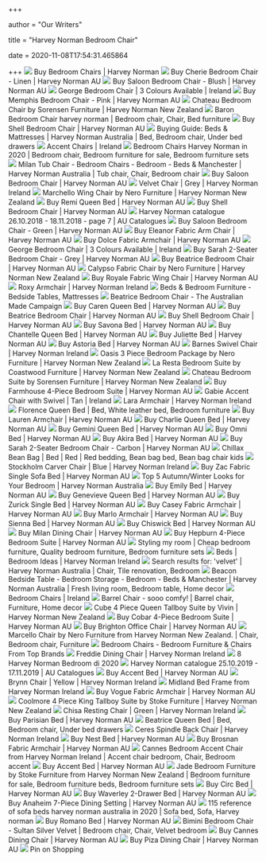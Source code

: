 +++
        
author = "Our Writers"
        
title = "Harvey Norman Bedroom Chair"
        
date = 2020-11-08T17:54:31.465864
        
+++
[ ![](https://azcd.harveynorman.com.au/media/catalog/product/cache/21/small_image/445x249/9df78eab33525d08d6e5fb8d27136e95/g/p/gp894003_1.jpg)](https://azcd.harveynorman.com.au/media/catalog/product/cache/21/small_image/445x249/9df78eab33525d08d6e5fb8d27136e95/g/p/gp894003_1.jpg) Buy Bedroom Chairs | Harvey Norman
[ ![](https://azcd.harveynorman.com.au/media/catalog/product/cache/21/image/992x558/9df78eab33525d08d6e5fb8d27136e95/g/p/gp928984_1.jpg)](https://azcd.harveynorman.com.au/media/catalog/product/cache/21/image/992x558/9df78eab33525d08d6e5fb8d27136e95/g/p/gp928984_1.jpg) Buy Cherie Bedroom Chair - Linen | Harvey Norman AU
[ ![](https://azcd.harveynorman.com.au/media/catalog/product/1/_/1_39_1058.jpg)](https://azcd.harveynorman.com.au/media/catalog/product/1/_/1_39_1058.jpg) Buy Saloon Bedroom Chair - Blush | Harvey Norman AU
[ ![](https://hniesfp.imgix.net/8/images/detailed/71/george_cream_landing.jpg?fit=fill&bg=0FFF&w=1500&h=1000&auto=format,compress)](https://hniesfp.imgix.net/8/images/detailed/71/george_cream_landing.jpg?fit=fill&bg=0FFF&w=1500&h=1000&auto=format,compress) George Bedroom Chair | 3 Colours Available | Ireland
[ ![](https://azcd.harveynorman.com.au/media/catalog/product/cache/21/image/992x558/9df78eab33525d08d6e5fb8d27136e95/1/_/1_60_641.jpg)](https://azcd.harveynorman.com.au/media/catalog/product/cache/21/image/992x558/9df78eab33525d08d6e5fb8d27136e95/1/_/1_60_641.jpg) Buy Memphis Bedroom Chair - Pink | Harvey Norman AU
[ ![](https://hnsfpau.imgix.net/5/images/detailed/44/chateau-chair-new.jpg?fit=fill&bg=0FFF&w=1500&h=1000&auto=format,compress)](https://hnsfpau.imgix.net/5/images/detailed/44/chateau-chair-new.jpg?fit=fill&bg=0FFF&w=1500&h=1000&auto=format,compress) Chateau Bedroom Chair by Sorensen Furniture | Harvey Norman New Zealand
[ ![](https://i.pinimg.com/originals/32/72/75/327275fefd9a458aa2794db3a4d45bf6.jpg)](https://i.pinimg.com/originals/32/72/75/327275fefd9a458aa2794db3a4d45bf6.jpg) Baron Bedroom Chair harvey norman | Bedroom chair, Chair, Bed furniture
[ ![](https://azcd.harveynorman.com.au/media/catalog/product/1/_/1_39_1053_2_1.jpg)](https://azcd.harveynorman.com.au/media/catalog/product/1/_/1_39_1053_2_1.jpg) Buy Shell Bedroom Chair | Harvey Norman AU
[ ![](https://i.pinimg.com/originals/70/7c/c1/707cc1ace4bc45fb8bbce60ecd43b660.jpg)](https://i.pinimg.com/originals/70/7c/c1/707cc1ace4bc45fb8bbce60ecd43b660.jpg) Buying Guide: Beds & Mattresses | Harvey Norman Australia | Bed, Bedroom  chair, Under bed drawers
[ ![](https://hniesfp.imgix.net/8/images/detailed/162/Viva_blue_front_edit.jpg?fit=fill&bg=0FFF&w=1500&h=1000&auto=format,compress)](https://hniesfp.imgix.net/8/images/detailed/162/Viva_blue_front_edit.jpg?fit=fill&bg=0FFF&w=1500&h=1000&auto=format,compress) Accent Chairs | Ireland
[ ![](https://i.pinimg.com/736x/73/c8/0b/73c80b2ade8e567b1faf60414d1f5f25.jpg)](https://i.pinimg.com/736x/73/c8/0b/73c80b2ade8e567b1faf60414d1f5f25.jpg) Bedroom Chairs Harvey Norman in 2020 | Bedroom chair, Bedroom furniture for  sale, Bedroom furniture sets
[ ![](https://i.pinimg.com/originals/07/d2/65/07d265fba8756916528a045bdf4f78b0.jpg)](https://i.pinimg.com/originals/07/d2/65/07d265fba8756916528a045bdf4f78b0.jpg) Milan Tub Chair - Bedroom Chairs - Bedroom - Beds & Manchester | Harvey  Norman Australia | Tub chair, Chair, Bedroom chair
[ ![](https://azcd.harveynorman.com.au/media/catalog/product/cache/21/image/992x558/9df78eab33525d08d6e5fb8d27136e95/s/a/saloon-chair-configurable.jpg)](https://azcd.harveynorman.com.au/media/catalog/product/cache/21/image/992x558/9df78eab33525d08d6e5fb8d27136e95/s/a/saloon-chair-configurable.jpg) Buy Saloon Bedroom Chair | Harvey Norman AU
[ ![](https://hniesfp.imgix.net/14/images/detailed/85/15-259-DG.jpg?fit=fill&bg=0FFF&w=1500&h=1000&auto=format,compress)](https://hniesfp.imgix.net/14/images/detailed/85/15-259-DG.jpg?fit=fill&bg=0FFF&w=1500&h=1000&auto=format,compress) Velvet Chair | Grey | Harvey Norman Ireland
[ ![](https://hnsfpau.imgix.net/5/images/detailed/85/Marchello-Wing-Armchair-Black-Lifestyle.jpg?fit=fill&bg=0FFF&w=1500&h=1000&auto=format,compress)](https://hnsfpau.imgix.net/5/images/detailed/85/Marchello-Wing-Armchair-Black-Lifestyle.jpg?fit=fill&bg=0FFF&w=1500&h=1000&auto=format,compress) Marchello Wing Chair by Nero Furniture | Harvey Norman New Zealand
[ ![](https://azcd.harveynorman.com.au/media/catalog/product/r/e/remi_1.jpg)](https://azcd.harveynorman.com.au/media/catalog/product/r/e/remi_1.jpg) Buy Remi Queen Bed | Harvey Norman AU
[ ![](https://azcd.harveynorman.com.au/media/catalog/product/1/_/1_39_1056.jpg)](https://azcd.harveynorman.com.au/media/catalog/product/1/_/1_39_1056.jpg) Buy Shell Bedroom Chair | Harvey Norman AU
[ ![](https://au-catalogues.com/public/gimg/4/4/0/1/7/4/440174-900-100000.jpg)](https://au-catalogues.com/public/gimg/4/4/0/1/7/4/440174-900-100000.jpg) Harvey Norman catalogue 26.10.2018 - 18.11.2018 - page 7 | AU Catalogues
[ ![](https://azcd.harveynorman.com.au/media/catalog/product/cache/21/image/992x558/9df78eab33525d08d6e5fb8d27136e95/1/_/1_39_1059.jpg)](https://azcd.harveynorman.com.au/media/catalog/product/cache/21/image/992x558/9df78eab33525d08d6e5fb8d27136e95/1/_/1_39_1059.jpg) Buy Saloon Bedroom Chair - Green | Harvey Norman AU
[ ![](https://azcd.harveynorman.com.au/media/catalog/product/cache/21/image/1180x664/e4d92e6aceaad517e7b5c12e0dc06587/3/_/3_4_1_1179.jpg)](https://azcd.harveynorman.com.au/media/catalog/product/cache/21/image/1180x664/e4d92e6aceaad517e7b5c12e0dc06587/3/_/3_4_1_1179.jpg) Buy Eleanor Fabric Arm Chair | Harvey Norman AU
[ ![](https://azcd.harveynorman.com.au/media/catalog/product/cache/21/image/992x558/9df78eab33525d08d6e5fb8d27136e95/1/_/1_38_1864.jpg)](https://azcd.harveynorman.com.au/media/catalog/product/cache/21/image/992x558/9df78eab33525d08d6e5fb8d27136e95/1/_/1_38_1864.jpg) Buy Dolce Fabric Armchair | Harvey Norman AU
[ ![](https://hniesfp.imgix.net/8/images/detailed/71/IMG_0227.jpg?fit=fill&bg=0FFF&w=5184&h=3456&auto=format,compress)](https://hniesfp.imgix.net/8/images/detailed/71/IMG_0227.jpg?fit=fill&bg=0FFF&w=5184&h=3456&auto=format,compress) George Bedroom Chair | 3 Colours Available | Ireland
[ ![](https://azcd.harveynorman.com.au/media/catalog/product/cache/21/image/992x558/9df78eab33525d08d6e5fb8d27136e95/1/_/1_39_459.jpg)](https://azcd.harveynorman.com.au/media/catalog/product/cache/21/image/992x558/9df78eab33525d08d6e5fb8d27136e95/1/_/1_39_459.jpg) Buy Sarah 2-Seater Bedroom Chair - Grey | Harvey Norman AU
[ ![](https://azcd.harveynorman.com.au/media/catalog/collection/media_carousel/6/1/616_3_tye953ohft7upf7zduyw_base.jpg)](https://azcd.harveynorman.com.au/media/catalog/collection/media_carousel/6/1/616_3_tye953ohft7upf7zduyw_base.jpg) Buy Beatrice Bedroom Chair | Harvey Norman AU
[ ![](https://hnsfpau.imgix.net/5/images/detailed/84/Ashford-Armchair1.jpg?fit=fill&bg=0FFF&w=1500&h=1000&auto=format,compress)](https://hnsfpau.imgix.net/5/images/detailed/84/Ashford-Armchair1.jpg?fit=fill&bg=0FFF&w=1500&h=1000&auto=format,compress) Calypso Fabric Chair by Nero Furniture | Harvey Norman New Zealand
[ ![](https://azcd.harveynorman.com.au/media/catalog/product/cache/21/image/992x558/9df78eab33525d08d6e5fb8d27136e95/1/5/15804_1.jpg)](https://azcd.harveynorman.com.au/media/catalog/product/cache/21/image/992x558/9df78eab33525d08d6e5fb8d27136e95/1/5/15804_1.jpg) Buy Royale Fabric Wing Chair | Harvey Norman AU
[ ![](https://hniesfp.imgix.net/14/images/detailed/83/2U1A7076.jpg?fit=fill&bg=0FFF&w=1500&h=1000&auto=format,compress)](https://hniesfp.imgix.net/14/images/detailed/83/2U1A7076.jpg?fit=fill&bg=0FFF&w=1500&h=1000&auto=format,compress) Roxy Armchair | Harvey Norman Ireland
[ ![](https://azcd.harveynorman.com.au/media/wysiwyg/cms-plus/main-image/australian-made-bedding-lead-b1.jpg)](https://azcd.harveynorman.com.au/media/wysiwyg/cms-plus/main-image/australian-made-bedding-lead-b1.jpg) Beds & Bedroom Furniture - Bedside Tables, Mattresses
[ ![](https://australianmade.com.au/Assets/85172382-62ec-4b56-8aba-88cd348fa41d.jpg)](https://australianmade.com.au/Assets/85172382-62ec-4b56-8aba-88cd348fa41d.jpg) Beatrice Bedroom Chair - The Australian Made Campaign
[ ![](https://azcd.harveynorman.com.au/media/catalog/product/g/p/gp931172.jpg)](https://azcd.harveynorman.com.au/media/catalog/product/g/p/gp931172.jpg) Buy Caren Queen Bed | Harvey Norman AU
[ ![](https://azcd.harveynorman.com.au/media/catalog/collection/media_carousel/b/e/beatrice_1_lmmxne9wd6tylkt2w584_base.jpg)](https://azcd.harveynorman.com.au/media/catalog/collection/media_carousel/b/e/beatrice_1_lmmxne9wd6tylkt2w584_base.jpg) Buy Beatrice Bedroom Chair | Harvey Norman AU
[ ![](https://azcd.harveynorman.com.au/media/catalog/product/cache/21/image/1180x664/e4d92e6aceaad517e7b5c12e0dc06587/1/_/1_39_1055_1.jpg)](https://azcd.harveynorman.com.au/media/catalog/product/cache/21/image/1180x664/e4d92e6aceaad517e7b5c12e0dc06587/1/_/1_39_1055_1.jpg) Buy Shell Bedroom Chair | Harvey Norman AU
[ ![](https://azcd.harveynorman.com.au/media/catalog/product/g/p/gp948215_1_3.jpg)](https://azcd.harveynorman.com.au/media/catalog/product/g/p/gp948215_1_3.jpg) Buy Savona Bed | Harvey Norman AU
[ ![](https://azcd.harveynorman.com.au/media/catalog/product/2/_/2_3_1_1608.jpg)](https://azcd.harveynorman.com.au/media/catalog/product/2/_/2_3_1_1608.jpg) Buy Chantelle Queen Bed | Harvey Norman AU
[ ![](https://azcd.harveynorman.com.au/media/catalog/collection/media_carousel/g/p/gp967988_17_17_16_base.jpg)](https://azcd.harveynorman.com.au/media/catalog/collection/media_carousel/g/p/gp967988_17_17_16_base.jpg) Buy Juliette Bed | Harvey Norman AU
[ ![](https://azcd.harveynorman.com.au/media/catalog/collection/media_carousel/g/p/gp971620_1_1_00qxfvztgbx88gxgwp5e_base.jpg)](https://azcd.harveynorman.com.au/media/catalog/collection/media_carousel/g/p/gp971620_1_1_00qxfvztgbx88gxgwp5e_base.jpg) Buy Astoria Bed | Harvey Norman AU
[ ![](https://hniesfp.imgix.net/14/images/detailed/93/Untitled-2.png?fit=fill&bg=0FFF&w=1500&h=1000&auto=format,compress)](https://hniesfp.imgix.net/14/images/detailed/93/Untitled-2.png?fit=fill&bg=0FFF&w=1500&h=1000&auto=format,compress) Barnes Swivel Chair | Harvey Norman Ireland
[ ![](https://hnsfpau.imgix.net/5/images/detailed/108/Oasis-Silver-3-Piece-Lifestyle-Bed.jpg?fit=fill&bg=0FFF&w=1500&h=1000&auto=format,compress)](https://hnsfpau.imgix.net/5/images/detailed/108/Oasis-Silver-3-Piece-Lifestyle-Bed.jpg?fit=fill&bg=0FFF&w=1500&h=1000&auto=format,compress) Oasis 3 Piece Bedroom Package by Nero Furniture | Harvey Norman New Zealand
[ ![](https://hnsfpau.imgix.net/5/images/detailed/125/La-Resta-4-Piece.jpg?fit=fill&bg=0FFF&w=1500&h=1000&auto=format,compress)](https://hnsfpau.imgix.net/5/images/detailed/125/La-Resta-4-Piece.jpg?fit=fill&bg=0FFF&w=1500&h=1000&auto=format,compress) La Resta Bedroom Suite by Coastwood Furniture | Harvey Norman New Zealand
[ ![](https://hnsfpau.imgix.net/5/images/detailed/44/chateau_suite.jpg?fit=fill&bg=0FFF&w=1500&h=1000&auto=format,compress)](https://hnsfpau.imgix.net/5/images/detailed/44/chateau_suite.jpg?fit=fill&bg=0FFF&w=1500&h=1000&auto=format,compress) Chateau Bedroom Suite by Sorensen Furniture | Harvey Norman New Zealand
[ ![](https://azcd.harveynorman.com.au/media/catalog/product/cache/21/image/992x558/9df78eab33525d08d6e5fb8d27136e95/g/p/gp1008223_1_4.jpg)](https://azcd.harveynorman.com.au/media/catalog/product/cache/21/image/992x558/9df78eab33525d08d6e5fb8d27136e95/g/p/gp1008223_1_4.jpg) Buy Farmhouse 4-Piece Bedroom Suite | Harvey Norman AU
[ ![](https://hniesfp.imgix.net/8/images/detailed/192/Gabie_Front.jpg?fit=fill&bg=0FFF&w=1500&h=1000&auto=format,compress)](https://hniesfp.imgix.net/8/images/detailed/192/Gabie_Front.jpg?fit=fill&bg=0FFF&w=1500&h=1000&auto=format,compress) Gabie Accent Chair with Swivel | Tan | Ireland
[ ![](https://hniesfp.imgix.net/14/images/detailed/84/Lara_Armchair_Side.jpg?fit=fill&bg=0FFF&w=1500&h=1000&auto=format,compress)](https://hniesfp.imgix.net/14/images/detailed/84/Lara_Armchair_Side.jpg?fit=fill&bg=0FFF&w=1500&h=1000&auto=format,compress) Lara Armchair | Harvey Norman Ireland
[ ![](https://i.pinimg.com/originals/2e/a3/05/2ea30509ad8eb8b45255e6d63f5632ab.jpg)](https://i.pinimg.com/originals/2e/a3/05/2ea30509ad8eb8b45255e6d63f5632ab.jpg) Florence Queen Bed | Bed, White leather bed, Bedroom furniture
[ ![](https://azcd.harveynorman.com.au/media/catalog/product/cache/21/image/1180x664/e4d92e6aceaad517e7b5c12e0dc06587/3/_/3_4_1_1180.jpg)](https://azcd.harveynorman.com.au/media/catalog/product/cache/21/image/1180x664/e4d92e6aceaad517e7b5c12e0dc06587/3/_/3_4_1_1180.jpg) Buy Lauren Armchair | Harvey Norman AU
[ ![](https://azcd.harveynorman.com.au/media/catalog/product/g/p/gp979914_2.jpg)](https://azcd.harveynorman.com.au/media/catalog/product/g/p/gp979914_2.jpg) Buy Charlie Queen Bed | Harvey Norman AU
[ ![](https://azcd.harveynorman.com.au/media/catalog/product/cache/21/image/992x558/9df78eab33525d08d6e5fb8d27136e95/g/p/gp912254_1.jpg)](https://azcd.harveynorman.com.au/media/catalog/product/cache/21/image/992x558/9df78eab33525d08d6e5fb8d27136e95/g/p/gp912254_1.jpg) Buy Gemini Queen Bed | Harvey Norman AU
[ ![](https://azcd.harveynorman.com.au/media/catalog/product/g/p/gp942907_1.jpg)](https://azcd.harveynorman.com.au/media/catalog/product/g/p/gp942907_1.jpg) Buy Omni Bed | Harvey Norman AU
[ ![](https://azcd.harveynorman.com.au/media/catalog/product/b/d/bdakirhdwh481_1.jpg)](https://azcd.harveynorman.com.au/media/catalog/product/b/d/bdakirhdwh481_1.jpg) Buy Akira Bed | Harvey Norman AU
[ ![](https://azcd.harveynorman.com.au/media/catalog/product/cache/21/image/992x558/9df78eab33525d08d6e5fb8d27136e95/1/_/1_39_460.jpg)](https://azcd.harveynorman.com.au/media/catalog/product/cache/21/image/992x558/9df78eab33525d08d6e5fb8d27136e95/1/_/1_39_460.jpg) Buy Sarah 2-Seater Bedroom Chair - Carbon | Harvey Norman AU
[ ![](https://i.pinimg.com/originals/76/a6/8b/76a68b3aad2c8431bc606c1d32eeb11c.png)](https://i.pinimg.com/originals/76/a6/8b/76a68b3aad2c8431bc606c1d32eeb11c.png) Chillax Bean Bag | Bed | Red | Red bedding, Bean bag bed, Bean bag chair  kids
[ ![](https://hniesfp.imgix.net/14/images/detailed/71/121.jpg?fit=fill&bg=0FFF&w=785&h=523&auto=format,compress)](https://hniesfp.imgix.net/14/images/detailed/71/121.jpg?fit=fill&bg=0FFF&w=785&h=523&auto=format,compress) Stockholm Carver Chair | Blue | Harvey Norman Ireland
[ ![](https://azcd.harveynorman.com.au/media/catalog/product/cache/21/image/992x558/9df78eab33525d08d6e5fb8d27136e95/c/l/clzac1sbdl.jpg)](https://azcd.harveynorman.com.au/media/catalog/product/cache/21/image/992x558/9df78eab33525d08d6e5fb8d27136e95/c/l/clzac1sbdl.jpg) Buy Zac Fabric Single Sofa Bed | Harvey Norman AU
[ ![](https://www.harveynorman.com.au/blog/assets/Harvey-Norman-Autumn-Winter-Bedroom-Look-Book.jpg)](https://www.harveynorman.com.au/blog/assets/Harvey-Norman-Autumn-Winter-Bedroom-Look-Book.jpg) Top 5 Autumn/Winter Looks for Your Bedroom | Harvey Norman Australia
[ ![](https://azcd.harveynorman.com.au/media/catalog/product/1/_/1_47_91_2.jpg)](https://azcd.harveynorman.com.au/media/catalog/product/1/_/1_47_91_2.jpg) Buy Emily Bed | Harvey Norman AU
[ ![](https://azcd.harveynorman.com.au/media/catalog/product/cache/21/image/992x558/9df78eab33525d08d6e5fb8d27136e95/g/e/gen-hfsqdr_1.jpg)](https://azcd.harveynorman.com.au/media/catalog/product/cache/21/image/992x558/9df78eab33525d08d6e5fb8d27136e95/g/e/gen-hfsqdr_1.jpg) Buy Genevieve Queen Bed | Harvey Norman AU
[ ![](https://azcd.harveynorman.com.au/media/catalog/product/cache/21/image/992x558/9df78eab33525d08d6e5fb8d27136e95/m/0/m01s-white.jpg)](https://azcd.harveynorman.com.au/media/catalog/product/cache/21/image/992x558/9df78eab33525d08d6e5fb8d27136e95/m/0/m01s-white.jpg) Buy Zurick Single Bed | Harvey Norman AU
[ ![](https://azcd.harveynorman.com.au/media/catalog/product/cache/21/image/992x558/9df78eab33525d08d6e5fb8d27136e95/1/_/1_39_983.jpg)](https://azcd.harveynorman.com.au/media/catalog/product/cache/21/image/992x558/9df78eab33525d08d6e5fb8d27136e95/1/_/1_39_983.jpg) Buy Casey Fabric Armchair | Harvey Norman AU
[ ![](https://azcd.harveynorman.com.au/media/catalog/product/1/_/1_51_118.jpg)](https://azcd.harveynorman.com.au/media/catalog/product/1/_/1_51_118.jpg) Buy Marlo Armchair | Harvey Norman AU
[ ![](https://azcd.harveynorman.com.au/media/catalog/collection/media_carousel/g/p/gp949189_13_53_46_base.jpg)](https://azcd.harveynorman.com.au/media/catalog/collection/media_carousel/g/p/gp949189_13_53_46_base.jpg) Buy Sienna Bed | Harvey Norman AU
[ ![](https://azcd.harveynorman.com.au/media/catalog/collection/media_carousel/g/p/gp988617_1_s7cw3omynctafyy7qi9t_base.jpg)](https://azcd.harveynorman.com.au/media/catalog/collection/media_carousel/g/p/gp988617_1_s7cw3omynctafyy7qi9t_base.jpg) Buy Chiswick Bed | Harvey Norman AU
[ ![](https://azcd.harveynorman.com.au/media/catalog/product/cache/21/image/992x558/9df78eab33525d08d6e5fb8d27136e95/1/_/1_39_1366.jpg)](https://azcd.harveynorman.com.au/media/catalog/product/cache/21/image/992x558/9df78eab33525d08d6e5fb8d27136e95/1/_/1_39_1366.jpg) Buy Milan Dining Chair | Harvey Norman AU
[ ![](https://azcd.harveynorman.com.au/media/catalog/product/cache/21/image/992x558/9df78eab33525d08d6e5fb8d27136e95/g/p/gp1008062_1_10.jpg)](https://azcd.harveynorman.com.au/media/catalog/product/cache/21/image/992x558/9df78eab33525d08d6e5fb8d27136e95/g/p/gp1008062_1_10.jpg) Buy Hepburn 4-Piece Bedroom Suite | Harvey Norman AU
[ ![](https://i.pinimg.com/originals/e2/cf/e1/e2cfe1497c6d3896822826ac7d307801.jpg)](https://i.pinimg.com/originals/e2/cf/e1/e2cfe1497c6d3896822826ac7d307801.jpg) Styling my room | Cheap bedroom furniture, Quality bedroom furniture,  Bedroom furniture sets
[ ![](https://i1.adis.ws/i/harvey_norman/AU2020-Bedding-Gothenburg%206783-Pano)](https://i1.adis.ws/i/harvey_norman/AU2020-Bedding-Gothenburg%206783-Pano) Beds | Bedroom Ideas | Harvey Norman Ireland
[ ![](https://i.pinimg.com/474x/b4/6d/62/b46d62a12464401948382b174137e36a.jpg)](https://i.pinimg.com/474x/b4/6d/62/b46d62a12464401948382b174137e36a.jpg) Search results for: 'velvet' | Harvey Norman Australia | Chair, Tile  renovation, Bedroom
[ ![](https://i.pinimg.com/originals/08/0b/09/080b09c4c4b3baca88c47e36c0a4e9b1.jpg)](https://i.pinimg.com/originals/08/0b/09/080b09c4c4b3baca88c47e36c0a4e9b1.jpg) Beacon Bedside Table - Bedroom Storage - Bedroom - Beds & Manchester | Harvey  Norman Australia | Fresh living room, Bedroom table, Home decor
[ ![](https://hniesfp.imgix.net/8/images/detailed/216/forest_roundback_img_1.jpg?fit=fill&bg=0FFF&w=1500&h=1000&auto=format,compress)](https://hniesfp.imgix.net/8/images/detailed/216/forest_roundback_img_1.jpg?fit=fill&bg=0FFF&w=1500&h=1000&auto=format,compress) Bedroom Chairs | Ireland
[ ![](https://i.pinimg.com/originals/e3/56/b3/e356b352a1fcd4f6c3e411710dc1881d.jpg)](https://i.pinimg.com/originals/e3/56/b3/e356b352a1fcd4f6c3e411710dc1881d.jpg) Barrel Chair - sooo comfy! | Barrel chair, Furniture, Home decor
[ ![](https://hnsfpau.imgix.net/5/images/detailed/74/Cube-Queen-Bed-Frame7.jpg?fit=fill&bg=0FFF&w=1500&h=1000&auto=format,compress)](https://hnsfpau.imgix.net/5/images/detailed/74/Cube-Queen-Bed-Frame7.jpg?fit=fill&bg=0FFF&w=1500&h=1000&auto=format,compress) Cube 4 Piece Queen Tallboy Suite by Vivin | Harvey Norman New Zealand
[ ![](https://azcd.harveynorman.com.au/media/catalog/product/v/c/vcob-qtb-kit_3.jpg)](https://azcd.harveynorman.com.au/media/catalog/product/v/c/vcob-qtb-kit_3.jpg) Buy Cobar 4-Piece Bedroom Suite | Harvey Norman AU
[ ![](https://azcd.harveynorman.com.au/media/catalog/product/cache/21/image/992x558/9df78eab33525d08d6e5fb8d27136e95/u/n/untitled_6_2.png)](https://azcd.harveynorman.com.au/media/catalog/product/cache/21/image/992x558/9df78eab33525d08d6e5fb8d27136e95/u/n/untitled_6_2.png) Buy Brighton Office Chair | Harvey Norman AU
[ ![](https://i.pinimg.com/originals/34/a8/78/34a8789ff86577b175288e859d2af5be.png)](https://i.pinimg.com/originals/34/a8/78/34a8789ff86577b175288e859d2af5be.png) Marcello Chair by Nero Furniture from Harvey Norman New Zealand. | Chair, Bedroom  chair, Furniture
[ ![](https://azcd.harveynorman.com.au/media/catalog/product/cache/21/small_image/445x249/9df78eab33525d08d6e5fb8d27136e95/1/_/1_38_2323.jpg)](https://azcd.harveynorman.com.au/media/catalog/product/cache/21/small_image/445x249/9df78eab33525d08d6e5fb8d27136e95/1/_/1_38_2323.jpg) Bedroom Chairs - Bedroom Furniture & Chairs From Top Brands
[ ![](https://hniesfp.imgix.net/14/images/detailed/89/Freddie_Chair_Front.jpg?fit=fill&bg=0FFF&w=1500&h=1000&auto=format,compress)](https://hniesfp.imgix.net/14/images/detailed/89/Freddie_Chair_Front.jpg?fit=fill&bg=0FFF&w=1500&h=1000&auto=format,compress) Freddie Dining Chair | Harvey Norman Ireland
[ ![](https://i.pinimg.com/564x/1c/fe/d5/1cfed5d14fdf8fc633a56d82210ee66e.jpg)](https://i.pinimg.com/564x/1c/fe/d5/1cfed5d14fdf8fc633a56d82210ee66e.jpg) 8 Harvey Norman Bedroom di 2020
[ ![](https://au-catalogues.com/public/gimg/6/6/4/9/3/3/664933-900-100000.jpg)](https://au-catalogues.com/public/gimg/6/6/4/9/3/3/664933-900-100000.jpg) Harvey Norman catalogue 25.10.2019 - 17.11.2019 | AU Catalogues
[ ![](https://azcd.harveynorman.com.au/media/catalog/product/g/p/gp933137_1_2.jpg)](https://azcd.harveynorman.com.au/media/catalog/product/g/p/gp933137_1_2.jpg) Buy Accent Bed | Harvey Norman AU
[ ![](https://hniesfp.imgix.net/14/images/detailed/97/Brynn_Dining_Chair_Yellow_Front.jpg?fit=fill&bg=0FFF&w=1500&h=1000&auto=format,compress)](https://hniesfp.imgix.net/14/images/detailed/97/Brynn_Dining_Chair_Yellow_Front.jpg?fit=fill&bg=0FFF&w=1500&h=1000&auto=format,compress) Brynn Chair | Yellow | Harvey Norman Ireland
[ ![](https://i.pinimg.com/originals/f7/29/b0/f729b06e06d383e81c91e15f00d100c3.jpg)](https://i.pinimg.com/originals/f7/29/b0/f729b06e06d383e81c91e15f00d100c3.jpg) Midland Bed Frame from Harvey Norman Ireland
[ ![](https://azcd.harveynorman.com.au/media/catalog/product/cache/21/image/992x558/9df78eab33525d08d6e5fb8d27136e95/g/p/gp919840_1.jpg)](https://azcd.harveynorman.com.au/media/catalog/product/cache/21/image/992x558/9df78eab33525d08d6e5fb8d27136e95/g/p/gp919840_1.jpg) Buy Vogue Fabric Armchair | Harvey Norman AU
[ ![](https://hnsfpau.imgix.net/5/images/detailed/125/NEW-Coolmore-Bedframe_x5oh-0e.jpg?fit=fill&bg=0FFF&w=1500&h=1000&auto=format,compress)](https://hnsfpau.imgix.net/5/images/detailed/125/NEW-Coolmore-Bedframe_x5oh-0e.jpg?fit=fill&bg=0FFF&w=1500&h=1000&auto=format,compress) Coolmore 4 Piece King Tallboy Suite by Stoke Furniture | Harvey Norman New  Zealand
[ ![](https://hniesfp.imgix.net/14/images/detailed/74/green.jpg?fit=fill&bg=0FFF&w=1500&h=1000&auto=format,compress)](https://hniesfp.imgix.net/14/images/detailed/74/green.jpg?fit=fill&bg=0FFF&w=1500&h=1000&auto=format,compress) Chisa Resting Chair | Green | Harvey Norman Ireland
[ ![](https://azcd.harveynorman.com.au/media/catalog/product/g/p/gp973823_1_2.jpg)](https://azcd.harveynorman.com.au/media/catalog/product/g/p/gp973823_1_2.jpg) Buy Parisian Bed | Harvey Norman AU
[ ![](https://i.pinimg.com/originals/43/d4/66/43d466264c994ba4ef9f96f9a844341c.jpg)](https://i.pinimg.com/originals/43/d4/66/43d466264c994ba4ef9f96f9a844341c.jpg) Beatrice Queen Bed | Bed, Bedroom chair, Under bed drawers
[ ![](https://hniesfp.imgix.net/14/images/detailed/84/old-bone-ceres-spindle-back-front.jpg?fit=fill&bg=0FFF&w=1500&h=1000&auto=format,compress)](https://hniesfp.imgix.net/14/images/detailed/84/old-bone-ceres-spindle-back-front.jpg?fit=fill&bg=0FFF&w=1500&h=1000&auto=format,compress) Ceres Spindle Back Chair | Harvey Norman Ireland
[ ![](https://azcd.harveynorman.com.au/media/catalog/product/_/2/_2261_4.jpg)](https://azcd.harveynorman.com.au/media/catalog/product/_/2/_2261_4.jpg) Buy Nest Bed | Harvey Norman AU
[ ![](https://azcd.harveynorman.com.au/media/catalog/product/1/8/1896_3.jpg)](https://azcd.harveynorman.com.au/media/catalog/product/1/8/1896_3.jpg) Buy Brosnan Fabric Armchair | Harvey Norman AU
[ ![](https://i.pinimg.com/originals/81/68/d4/8168d4e75d4965fc3338fbd25a231f78.jpg)](https://i.pinimg.com/originals/81/68/d4/8168d4e75d4965fc3338fbd25a231f78.jpg) Cannes Bedroom Accent Chair from Harvey Norman Ireland | Accent chair  bedroom, Chair, Bedroom accent
[ ![](https://azcd.harveynorman.com.au/media/catalog/collection/media_carousel/g/p/gp933140_12_28_01_base.jpg)](https://azcd.harveynorman.com.au/media/catalog/collection/media_carousel/g/p/gp933140_12_28_01_base.jpg) Buy Accent Bed | Harvey Norman AU
[ ![](https://i.pinimg.com/originals/c4/e2/dc/c4e2dc93ce73a3900220d831acba9632.jpg)](https://i.pinimg.com/originals/c4/e2/dc/c4e2dc93ce73a3900220d831acba9632.jpg) Jade Bedroom Furniture by Stoke Furniture from Harvey Norman New Zealand |  Bedroom furniture for sale, Bedroom furniture beds, Bedroom furniture sets
[ ![](https://azcd.harveynorman.com.au/media/catalog/product/g/p/gp997087_1_3.jpg)](https://azcd.harveynorman.com.au/media/catalog/product/g/p/gp997087_1_3.jpg) Buy Circ Bed | Harvey Norman AU
[ ![](https://azcd.harveynorman.com.au/media/catalog/product/g/p/gp941519_1_2.jpg)](https://azcd.harveynorman.com.au/media/catalog/product/g/p/gp941519_1_2.jpg) Buy Waverley 2-Drawer Bed | Harvey Norman AU
[ ![](https://azcd.harveynorman.com.au/media/catalog/product/cache/21/image/992x558/9df78eab33525d08d6e5fb8d27136e95/g/p/gp935018.jpg)](https://azcd.harveynorman.com.au/media/catalog/product/cache/21/image/992x558/9df78eab33525d08d6e5fb8d27136e95/g/p/gp935018.jpg) Buy Anaheim 7-Piece Dining Setting | Harvey Norman AU
[ ![](https://i.pinimg.com/originals/86/b8/d9/86b8d94cda218ea03eb7bb88d2c69a52.jpg)](https://i.pinimg.com/originals/86/b8/d9/86b8d94cda218ea03eb7bb88d2c69a52.jpg) 115 reference of sofa beds harvey norman australia in 2020 | Sofa bed,  Sofa, Harvey norman
[ ![](https://azcd.harveynorman.com.au/media/catalog/product/cache/21/image/992x558/9df78eab33525d08d6e5fb8d27136e95/1/_/1_37_243_1_1201_1_1088.jpg)](https://azcd.harveynorman.com.au/media/catalog/product/cache/21/image/992x558/9df78eab33525d08d6e5fb8d27136e95/1/_/1_37_243_1_1201_1_1088.jpg) Buy Romano Bed | Harvey Norman AU
[ ![](https://i.pinimg.com/originals/0a/7a/90/0a7a90ae593edf06e4f06a3919099145.jpg)](https://i.pinimg.com/originals/0a/7a/90/0a7a90ae593edf06e4f06a3919099145.jpg) Bimini Bedroom Chair - Sultan Silver Velvet | Bedroom chair, Chair, Velvet  bedroom
[ ![](https://azcd.harveynorman.com.au/media/catalog/product/cache/21/image/992x558/9df78eab33525d08d6e5fb8d27136e95/g/p/gp962988_1.jpg)](https://azcd.harveynorman.com.au/media/catalog/product/cache/21/image/992x558/9df78eab33525d08d6e5fb8d27136e95/g/p/gp962988_1.jpg) Buy Cannes Dining Chair | Harvey Norman AU
[ ![](https://azcd.harveynorman.com.au/media/catalog/product/1/_/1_39_1453.jpg)](https://azcd.harveynorman.com.au/media/catalog/product/1/_/1_39_1453.jpg) Buy Piza Dining Chair | Harvey Norman AU
[ ![](https://i.pinimg.com/originals/14/49/a7/1449a74f79b11e90a0d106894ce00217.jpg)](https://i.pinimg.com/originals/14/49/a7/1449a74f79b11e90a0d106894ce00217.jpg) Pin on Shopping
